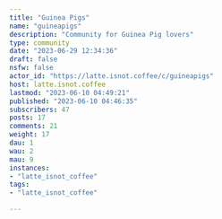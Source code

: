 ```yaml
---
title: "Guinea Pigs" 
name: "guineapigs"
description: "Community for Guinea Pig lovers"
type: community
date: "2023-06-29 12:34:36"
draft: false
nsfw: false
actor_id: "https://latte.isnot.coffee/c/guineapigs"
host: latte.isnot.coffee
lastmod: "2023-06-10 04:49:21"
published: "2023-06-10 04:46:35"
subscribers: 47
posts: 17
comments: 21
weight: 17
dau: 1
wau: 2
mau: 9
instances:
- "latte_isnot_coffee"
tags: 
- "latte_isnot_coffee"

---
```

